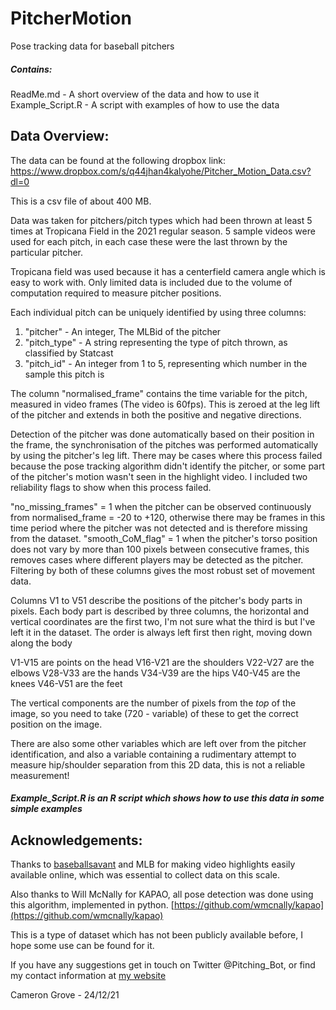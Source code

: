# PitcherMotion
Pose tracking data for baseball pitchers

##### Contains:
ReadMe.md - A short overview of the data and how to use it
Example_Script.R - A script with examples of how to use the data


## Data Overview:

The data can be found at the following dropbox link:
https://www.dropbox.com/s/q44jhan4kalyohe/Pitcher_Motion_Data.csv?dl=0

This is a csv file of about 400 MB.

Data was taken for pitchers/pitch types which had been thrown at least 5 times at Tropicana Field in the 2021 regular season. 5 sample videos were used for each pitch, in each case these were the last thrown by the particular pitcher.

Tropicana field was used because it has a centerfield camera angle which is easy to work with. Only limited data is included due to the volume of computation required to measure pitcher positions.

Each individual pitch can be uniquely identified by using three columns:
1. "pitcher" - An integer, The MLBid of the pitcher
2. "pitch_type" - A string representing the type of pitch thrown, as classified by Statcast
3. "pitch_id" - An integer from 1 to 5, representing which number in the sample this pitch is

The column "normalised_frame" contains the time variable for the pitch, measured in video frames (The video is 60fps). This is zeroed at the leg lift of the pitcher and extends in both the positive and negative directions.

Detection of the pitcher was done automatically based on their position in the frame, the synchronisation of the pitches was performed automatically by using the pitcher's leg lift. There may be cases where this process failed because the pose tracking algorithm didn't identify the pitcher, or some part of the pitcher's motion wasn't seen in the highlight video. I included two reliability flags to show when this process failed. 

"no_missing_frames" = 1 when the pitcher can be observed continuously from normalised_frame = -20 to +120, otherwise there may be frames in this time period where the pitcher was not detected and is therefore missing from the dataset. "smooth_CoM_flag" = 1 when the pitcher's torso position does not vary by more than 100 pixels between consecutive frames, this removes cases where different players may be detected as the pitcher. Filtering by both of these columns gives the most robust set of movement data.

Columns V1 to V51 describe the positions of the pitcher's body parts in pixels. Each body part is described by three columns, the horizontal and vertical coordinates are the first two, I'm not sure what the third is but I've left it in the dataset. The order is always left first then right, moving down along the body

V1-V15 are points on the head
V16-V21 are the shoulders
V22-V27 are the elbows
V28-V33 are the hands
V34-V39 are the hips
V40-V45 are the knees
V46-V51 are the feet

The vertical components are the number of pixels from the *top* of the image, so you need to take (720 - variable) of these to get the correct position on the image.

There are also some other variables which are left over from the pitcher identification, and also a variable containing a rudimentary attempt to measure hip/shoulder separation from this 2D data, this is not a reliable measurement!

##### Example_Script.R is an R script which shows how to use this data in some simple examples


## Acknowledgements:

Thanks to [baseballsavant](https://baseballsavant.mlb.com) and MLB for making video highlights easily available online, which was essential to collect data on this scale.

Also thanks to Will McNally for KAPAO, all pose detection was done using this algorithm, implemented in python. 
[https://github.com/wmcnally/kapao](https://github.com/wmcnally/kapao)

This is a type of dataset which has not been publicly available before, I hope some use can be found for it.

If you have any suggestions get in touch on Twitter @Pitching_Bot, or find my contact information at [my website](https://www.pitchingbot.com/)

Cameron Grove - 24/12/21
